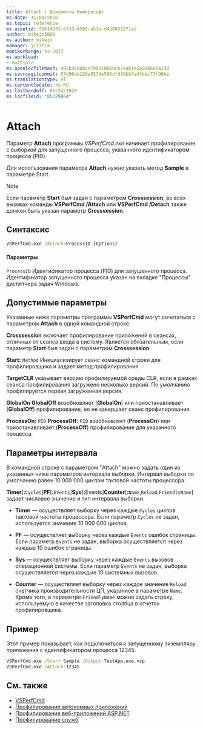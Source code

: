 ```yaml
---
title: Attach | Документы Майкрософт
ms.date: 11/04/2016
ms.topic: reference
ms.assetid: 79614283-6733-4592-a53a-d428052271ad
author: mikejo5000
ms.author: mikejo
manager: jillfra
monikerRange: vs-2017
ms.workload:
- multiple
ms.openlocfilehash: 482b3e80bce796910860cb7eab1e5a0066854238
ms.sourcegitcommit: 57d96de120e0574e506dfd80bb7adfbac73f96be
ms.translationtype: HT
ms.contentlocale: ru-RU
ms.lasthandoff: 06/24/2020
ms.locfileid: "85329864"
---
```

# <a name="attach"></a>Attach
Параметр **Attach** программы *VSPerfCmd.exe* начинает профилирование с выборкой для запущенного процесса, указанного идентификатором процесса (PID).

 Для использования параметра **Attach** нужно указать метод **Sample** в параметре Start.

> [!NOTE]
> Если параметр **Start** был задан с параметром **Crosssession**, во всех вызовах команды **VSPerfCmd /Attach** или **VSPerfCmd /Detach** также должен быть указан параметр **Crosssession**.

## <a name="syntax"></a>Синтаксис

```cmd
VSPerfCmd.exe /Attach:ProcessID [Options]
```

#### <a name="parameters"></a>Параметры
 `ProcessID` Идентификатор процесса (PID) для запущенного процесса. Идентификатор запущенного процесса указан на вкладке "Процессы" диспетчера задач Windows.

## <a name="valid-options"></a>Допустимые параметры
 Указанные ниже параметры программы **VSPerfCmd** могут сочетаться с параметром **Attach** в одной командной строке.

 **Crosssession** включает профилирование приложений в сеансах, отличных от сеанса входа в систему. Является обязательным, если параметр **Start** был задан с параметром **Crosssession**.

 **Start:** `Method` Инициализирует сеанс командной строки для профилировщика и задает метод профилирования.

 **TargetCLR** указывает версию профилируемой среды CLR, если в рамках сеанса профилирования загружено несколько версий. По умолчанию профилируется первая загруженная версия.

 **GlobalOn GlobalOff** возобновляет (**GlobalOn**) или приостанавливает (**GlobalOff**) профилирование, но не завершает сеанс профилирования.

 **ProcessOn:** `PID` **ProcessOff:** `PID` возобновляет (**ProcessOn**) или приостанавливает (**ProcessOff**) профилирование для указанного процесса.

## <a name="interval-options"></a>Параметры интервала
 В командной строке с параметром "Attach" можно задать один из указанных ниже параметров интервала выборки. Интервал выборки по умолчанию равен 10 000 000 циклам тактовой частоты процессора.

 **Timer**[**:**`Cycles`]**PF**[**:**`Events`]**Sys**[<strong>:</strong>Events]**Counter**[**:**`Name`,`Reload`,`FriendlyName`] задает числовое значение и тип интервала выборки.

- **Timer** — осуществляет выборку через каждые `Cycles` циклов тактовой частоты процессора. Если параметр `Cycles` не задан, используется значение 10 000 000 циклов.

- **PF** — осуществляет выборку через каждые `Events` ошибок страницы. Если параметр `Events` не задан, выборка осуществляется через каждые 10 ошибок страницы.

- **Sys** — осуществляет выборку через каждые `Events` вызовов операционной системы. Если параметр `Events` не задан, выборка осуществляется через каждые 10 системных вызовов.

- **Counter** — осуществляет выборку через каждое значение `Reload` счетчика производительности ЦП, указанное в параметре `Name`. Кроме того, в параметре `FriendlyName` можно задать строку, используемую в качестве заголовка столбца в отчетах профилировщика.

## <a name="example"></a>Пример
 Этот пример показывает, как подключиться к запущенному экземпляру приложения с идентификатором процесса 12345.

```cmd
VSPerfCmd.exe /Start:Sample /Output:TestApp.exe.vsp
VSPerfCmd.exe /Attach:12345
```

## <a name="see-also"></a>См. также
- [VSPerfCmd](../profiling/vsperfcmd.md)
- [Профилирование автономных приложений](../profiling/command-line-profiling-of-stand-alone-applications.md)
- [Профилирование веб-приложений ASP.NET](../profiling/command-line-profiling-of-aspnet-web-applications.md)
- [Профилирование служб](../profiling/command-line-profiling-of-services.md)
